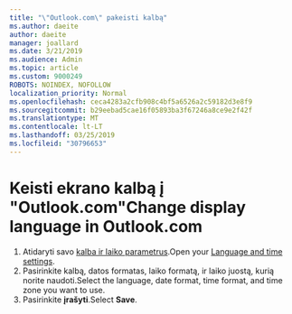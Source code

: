 ```yaml
---
title: "\"Outlook.com\" pakeisti kalbą"
ms.author: daeite
author: daeite
manager: joallard
ms.date: 3/21/2019
ms.audience: Admin
ms.topic: article
ms.custom: 9000249
ROBOTS: NOINDEX, NOFOLLOW
localization_priority: Normal
ms.openlocfilehash: ceca4283a2cfb908c4bf5a6526a2c59182d3e8f9
ms.sourcegitcommit: b29eebad5cae16f05893ba3f67246a8ce9e2f42f
ms.translationtype: MT
ms.contentlocale: lt-LT
ms.lasthandoff: 03/25/2019
ms.locfileid: "30796653"
---
```

# <a name="change-display-language-in-outlookcom"></a><span data-ttu-id="9d0af-102">Keisti ekrano kalbą į "Outlook.com"</span><span class="sxs-lookup"><span data-stu-id="9d0af-102">Change display language in Outlook.com</span></span>

1. <span data-ttu-id="9d0af-103">Atidaryti savo [kalba ir laiko parametrus](https://go.microsoft.com/fwlink/?linkid=2085505).</span><span class="sxs-lookup"><span data-stu-id="9d0af-103">Open your [Language and time settings](https://go.microsoft.com/fwlink/?linkid=2085505).</span></span>
1. <span data-ttu-id="9d0af-104">Pasirinkite kalbą, datos formatas, laiko formatą, ir laiko juostą, kurią norite naudoti.</span><span class="sxs-lookup"><span data-stu-id="9d0af-104">Select the language, date format, time format, and time zone you want to use.</span></span>
1. <span data-ttu-id="9d0af-105">Pasirinkite **įrašyti**.</span><span class="sxs-lookup"><span data-stu-id="9d0af-105">Select **Save**.</span></span>